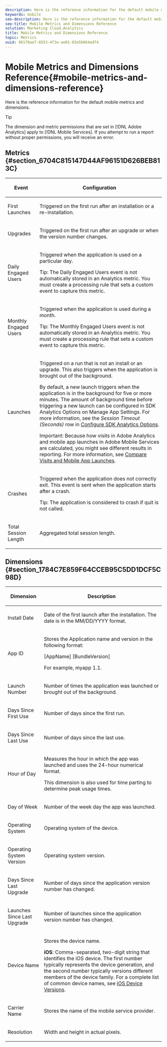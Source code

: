 ```yaml
---
description: Here is the reference information for the default mobile metrics and dimensions.
keywords: mobile
seo-description: Here is the reference information for the default mobile metrics and dimensions.
seo-title: Mobile Metrics and Dimensions Reference
solution: Marketing Cloud,Analytics
title: Mobile Metrics and Dimensions Reference
topic: Metrics
uuid: 96170ae7-8553-4f3e-ae01-65e5b664adf4
---
```


# Mobile Metrics and Dimensions Reference{#mobile-metrics-and-dimensions-reference}

Here is the reference information for the default mobile metrics and dimensions.

>[!TIP]
>
>The dimension and metric permissions that are set in [!DNL Adobe Analytics] apply to [!DNL Mobile Services]. If you attempt to run a report without proper permissions, you will receive an error.

## Metrics {#section_6704C815147D44AF96151D626BEB813C}

<table id="table_953334C153F9490ABDB5174E26572C47"> 
 <thead> 
  <tr> 
   <th colname="col01" class="entry"> <p>Event </p> </th> 
   <th colname="col2" class="entry"> <p>Configuration </p> </th> 
  </tr> 
 </thead>
 <tbody> 
  <tr> 
   <td colname="col01"> <p> First Launches </p> </td> 
   <td colname="col2"> <p>Triggered on the first run after an installation or a re-installation. </p> </td> 
  </tr> 
  <tr> 
   <td colname="col01"> <p>Upgrades </p> </td> 
   <td colname="col2"> <p>Triggered on the first run after an upgrade or when the version number changes. </p> </td> 
  </tr> 
  <tr> 
   <td colname="col01"> <p>Daily Engaged Users </p> </td> 
   <td colname="col2"> <p>Triggered when the application is used on a particular day. </p> <p> <p>Tip:  The Daily Engaged Users event is not automatically stored in an Analytics metric. You must create a processing rule that sets a custom event to capture this metric. </p> </p> </td> 
  </tr> 
  <tr> 
   <td colname="col01"> <p>Monthly Engaged Users </p> </td> 
   <td colname="col2"> <p>Triggered when the application is used during a month. </p> <p> <p>Tip:  The Monthly Engaged Users event is not automatically stored in an Analytics metric. You must create a processing rule that sets a custom event to capture this metric. </p> </p> </td> 
  </tr> 
  <tr> 
   <td colname="col01"> <p>Launches </p> </td> 
   <td colname="col2"> <p>Triggered on a run that is not an install or an upgrade. This also triggers when the application is brought out of the background. </p> <p>By default, a new launch triggers when the application is in the background for five or more minutes. The amount of background time before triggering a new launch can be configured in <span class="uicontrol"> SDK Analytics Options</span> on <span class="wintitle"> Manage App Settings</span>. For more information, see the <i>Session Timeout (Seconds)</i> row in <a href="../../c-manage-app-settings/c-mob-confg-app/t-config-analytics/t-config-analytics.md#task_8F9FBCDFB906467DAADA3FBDBBFF54CE" format="dita" scope="local"> Configure SDK Analytics Options</a>. </p> <p> <p>Important: Because how visits in <span class="keyword"> Adobe Analytics</span> and mobile app launches in <span class="keyword"> Adobe Mobile Services</span> are calculated, you might see different results in reporting. For more information, see <a href="https://helpx.adobe.com/analytics/kb/compare-visits-and-mobile-app-launches.html" format="https" scope="external"> Compare Visits and Mobile App Launches</a>. </p> </p> </td> 
  </tr> 
  <tr> 
   <td colname="col01"> <p>Crashes </p> </td> 
   <td colname="col2"> <p>Triggered when the application does not correctly exit. This event is sent when the application starts after a crash. </p> <p> <p>Tip:  The application is considered to crash if quit is not called. </p> </p> </td> 
  </tr> 
  <tr> 
   <td colname="col01"> <p>Total Session Length </p> </td> 
   <td colname="col2"> <p>Aggregated total session length. </p> </td> 
  </tr> 
 </tbody> 
</table>

## Dimensions {#section_1784C7E859F64CCEB95C5DD1DCF5C98D}

<table id="table_2F24CB1C8E8448AE9A94D3AD57C21662"> 
 <thead> 
  <tr> 
   <th colname="col1" class="entry"> <p> Dimension </p> </th> 
   <th colname="col3" class="entry"> <p>Description </p> </th> 
  </tr> 
 </thead>
 <tbody> 
  <tr> 
   <td colname="col1"> <p> Install Date </p> </td> 
   <td colname="col3"> <p>Date of the first launch after the installation. The date is in the <span class="codeph"> MM/DD/YYYY</span> format. </p> </td> 
  </tr> 
  <tr> 
   <td colname="col1"> <p> App ID </p> </td> 
   <td colname="col3"> <p>Stores the Application name and version in the following format: </p> <p> <span class="codeph"> [AppName] [BundleVersion] </span> </p> <p>For example, <span class="codeph"> myapp 1.1</span>. </p> </td> 
  </tr> 
  <tr> 
   <td colname="col1"> <p> Launch Number </p> </td> 
   <td colname="col3"> <p>Number of times the application was launched or brought out of the background. </p> </td> 
  </tr> 
  <tr> 
   <td colname="col1"> <p>Days Since First Use </p> </td> 
   <td colname="col3"> <p>Number of days since the first run. </p> </td> 
  </tr> 
  <tr> 
   <td colname="col1"> <p> Days Since Last Use </p> </td> 
   <td colname="col3"> <p>Number of days since the last use. </p> </td> 
  </tr> 
  <tr> 
   <td colname="col1"> <p> Hour of Day </p> </td> 
   <td colname="col3"> <p>Measures the hour in which the app was launched and uses the 24-hour numerical format. </p> <p>This dimension is also used for time parting to determine peak usage times. </p> </td> 
  </tr> 
  <tr> 
   <td colname="col1"> <p> Day of Week </p> </td> 
   <td colname="col3"> <p>Number of the week day the app was launched. </p> </td> 
  </tr> 
  <tr> 
   <td colname="col1"> <p>Operating System </p> </td> 
   <td colname="col3"> <p>Operating system of the device. </p> </td> 
  </tr> 
  <tr> 
   <td colname="col1"> <p> Operating System Version </p> </td> 
   <td colname="col3"> <p>Operating system version. </p> </td> 
  </tr> 
  <tr> 
   <td colname="col1"> <p> Days Since Last Upgrade </p> </td> 
   <td colname="col3"> <p>Number of days since the application version number has changed. </p> </td> 
  </tr> 
  <tr> 
   <td colname="col1"> <p>Launches Since Last Upgrade </p> </td> 
   <td colname="col3"> <p>Number of launches since the application version number has changed. </p> </td> 
  </tr> 
  <tr> 
   <td colname="col1"> <p>Device Name </p> </td> 
   <td colname="col3"> <p>Stores the device name. </p> <p> <b>iOS</b>: Comma-separated, two-digit string that identifies the iOS device. The first number typically represents the device generation, and the second number typically versions different members of the device family. For a complete list of common device names, see <a href="/help/ios/reference/device-versions.md" format="dita" scope="local"> iOS Device Versions</a>. </p> </td> 
  </tr> 
  <tr> 
   <td colname="col1"> <p>Carrier Name </p> </td> 
   <td colname="col3"> <p>Stores the name of the mobile service provider. </p> </td> 
  </tr> 
  <tr> 
   <td colname="col1"> <p>Resolution </p> </td> 
   <td colname="col3"> <p> Width and height in actual pixels. </p> </td> 
  </tr> 
 </tbody> 
</table>

